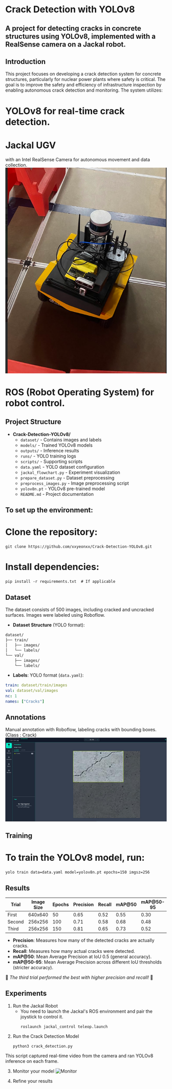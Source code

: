 # Crack Detection with YOLOv8
## A project for detecting cracks in concrete structures using YOLOv8, implemented with a RealSense camera on a Jackal robot.

## Introduction
This project focuses on developing a crack detection system for concrete structures, particularly for nuclear power plants where safety is critical. 
The goal is to improve the safety and efficiency of infrastructure inspection by enabling autonomous crack detection and monitoring.
The system utilizes:

# YOLOv8 for real-time crack detection.
# Jackal UGV 
with an Intel RealSense Camera for autonomous movement and data collection.
![Jackal](jackal.png)

# ROS (Robot Operating System) for robot control.


## Project Structure
- **Crack-Detection-YOLOv8/**
  - `dataset/` - Contains images and labels
  - `models/` - Trained YOLOv8 models
  - `outputs/` - Inference results
  - `runs/` - YOLO training logs
  - `scripts/` - Supporting scripts
  - `data.yaml` - YOLO dataset configuration
  - `jackal_flowchart.py` - Experiment visualization
  - `prepare_dataset.py` - Dataset preprocessing
  - `preprocess_images.py` - Image preprocessing script
  - `yolov8n.pt` - YOLOv8 pre-trained model
  - `README.md` - Project documentation



## To set up the environment:
# Clone the repository:
```git clone https://github.com/xxyeonxx/Crack-Detection-YOLOv8.git```
# Install dependencies:
```pip install -r requirements.txt  # If applicable```


## Dataset
The dataset consists of 500 images, including cracked and uncracked surfaces. Images were labeled using Roboflow.

- **Dataset Structure** (YOLO format):
```
dataset/
├── train/
│   ├── images/
│   └── labels/
└── val/
    ├── images/
    └── labels/
``` 

- **Labels**: YOLO format (`data.yaml`):
```yaml
train: dataset/train/images
val: dataset/val/images
nc: 1
names: ["Cracks"]
```
## Annotations
Manual annotation with Roboflow, labeling cracks with bounding boxes.
(Class : Crack)
![Annotaions](labeling_roboflow.png)

## Training
# To train the YOLOv8 model, run:
```yolo train data=data.yaml model=yolov8n.pt epochs=150 imgsz=256```


## Results

| Trial  | Image Size | Epochs | Precision | Recall | mAP@50 | mAP@50-95 |
|--------|-----------|--------|-----------|--------|--------|-----------|
| First  | 640x640   |  50    |  0.65     |  0.52  |  0.55  |  0.30     |
| Second | 256x256   | 100    |  0.71     |  0.58  |  0.68  |  0.48     |
| Third  | 256x256   | 150    |  0.81     |  0.65  |  0.73  |  0.52     |

- **Precision**: Measures how many of the detected cracks are actually cracks.
- **Recall**: Measures how many actual cracks were detected.
- **mAP@50**: Mean Average Precision at IoU 0.5 (general accuracy).
- **mAP@50-95**: Mean Average Precision across different IoU thresholds (stricter accuracy).

📌 *The third trial performed the best with higher precision and recall!* 🚀

## Experiments
1. Run the Jackal Robot
   - You need to launch the Jackal's ROS environment and pair the joystick to control it.
     ```
     roslaunch jackal_control teleop.launch
     ```
2. Run the Crack Detection Model
   ```
   python3 crack_detection.py
   ```
This script captured real-time video from the camera and ran YOLOv8 inference on each frame.

3. Monitor your model
![Monitor](crack_detection_screenshot.png)


4. Refine your results

